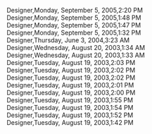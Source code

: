 ﻿Designer,Monday, September 5, 2005,2:20 PM  Designer,Monday, September 5, 2005,1:48 PM  Designer,Monday, September 5, 2005,1:47 PM  Designer,Monday, September 5, 2005,1:32 PM  Designer,Thursday, June 3, 2004,3:23 AM  Designer,Wednesday, August 20, 2003,1:34 AM  Designer,Wednesday, August 20, 2003,1:33 AM  Designer,Tuesday, August 19, 2003,2:03 PM  Designer,Tuesday, August 19, 2003,2:02 PM  Designer,Tuesday, August 19, 2003,2:02 PM  Designer,Tuesday, August 19, 2003,2:01 PM  Designer,Tuesday, August 19, 2003,2:00 PM  Designer,Tuesday, August 19, 2003,1:55 PM  Designer,Tuesday, August 19, 2003,1:54 PM  Designer,Tuesday, August 19, 2003,1:52 PM  Designer,Tuesday, August 19, 2003,1:42 PM